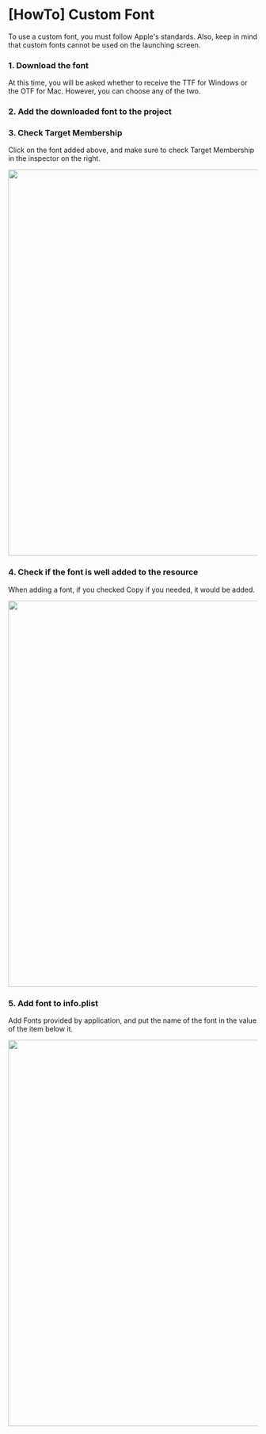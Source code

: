 # [HowTo] Custom Font

To use a custom font, you must follow Apple's standards. Also, keep in mind that custom fonts cannot be used on the launching screen.

### 1. Download the font

At this time, you will be asked whether to receive the TTF for Windows or the OTF for Mac. However, you can choose any of the two.

### 2. Add the downloaded font to the project

### 3. Check Target Membership

Click on the font added above, and make sure to check Target Membership in the inspector on the right.

<div>
    <img src="https://user-images.githubusercontent.com/50784573/112622791-e08fcf80-8e6e-11eb-8716-1894ede3123f.png" width=780/>
</div>

### 4. Check if the font is well added to the resource

When adding a font, if you checked Copy if you needed, it would be added.

<div>
    <img src="https://user-images.githubusercontent.com/50784573/112623266-7d526d00-8e6f-11eb-8213-0dc74118df05.png" width=780/>
</div>

### 5. Add font to info.plist

Add Fonts provided by application, and put the name of the font in the value of the item below it.

<div>
    <img src="https://user-images.githubusercontent.com/50784573/112623776-1d0ffb00-8e70-11eb-9630-12fb12af8bbd.png" width=780/>
</div>

